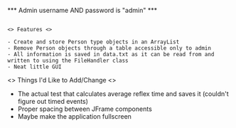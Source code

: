 *** Admin username AND password is "admin" ***

~~~~~~~~~~~~~~~~~~~~~~~~~~~~~~~~~~~~~~~~~~~~~~~~~~~~~~~~~~~~~~~~~~~~~~~~~~~~~~~~~~~~~~~~~~~~~~~~~~~~~~~~~~~~~~~~~~~~~~~~~~~~~~~~~~~~~~~~~~~

<> Features <>

- Create and store Person type objects in an ArrayList
- Remove Person objects through a table accessible only to admin
- All information is saved in data.txt as it can be read from and written to using the FileHandler class
- Neat little GUI

~~~~~~~~~~~~~~~~~~~~~~~~~~~~~~~~~~~~~~~~~~~~~~~~~~~~~~~~~~~~~~~~~~~~~~~~~~~~~~~~~~~~~~~~~~~~~~~~~~~~~~~~~~~~~~~~~~~~~~~~~~~~~~~~~~~~~~~~~~~

<> Things I'd Like to Add/Change <>

- The actual test that calculates average reflex time and saves it (couldn't figure out timed events)
- Proper spacing between JFrame components
- Maybe make the application fullscreen
